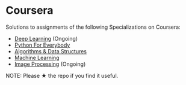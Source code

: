 # Coursera
Solutions to assignments of the following Specializations on Coursera:
- [Deep Learning][1] (Ongoing)
- [Python For Everybody][2] 
- [Algorithms &amp; Data Structures][3]
- [Machine Learning][4] 
- [Image Processing][5] (Ongoing)

NOTE: Please ★ the repo if you find it useful.

[1]: https://www.coursera.org/specializations/deep-learning
[2]: https://www.coursera.org/specializations/python
[3]: https://www.coursera.org/specializations/data-structures-
[4]: https://www.coursera.org/specializations/machine-learning
[5]: https://www.coursera.org/learn/image-processing/
